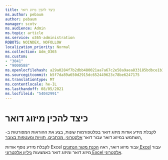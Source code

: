 ```yaml
---
title: כיצד להכין מיזוג דואר
ms.author: pebaum
author: pebaum
manager: scotv
ms.audience: Admin
ms.topic: article
ms.service: o365-administration
ROBOTS: NOINDEX, NOFOLLOW
localization_priority: Normal
ms.collection: Adm_O365
ms.custom:
- "3041"
- "9000588"
ms.openlocfilehash: a29a0284f7b2dbb480021aa7a67c2e58a9aea833185bdbce1b1c1c05e554f222
ms.sourcegitcommit: b5f7da89a650d2915dc652449623c78be6247175
ms.translationtype: MT
ms.contentlocale: he-IL
ms.lasthandoff: 08/05/2021
ms.locfileid: "54042991"
---
```

# <a name="how-to-prepare-a-mail-merge"></a>כיצד להכין מיזוג דואר

לקבלת מידע אודות מיזוג דואר בפלטפורמות שונות, בצע את ההוראות המפורטות ב- השתמש במיזוג דואר עבור דואר [אלקטרוני, מכתבים, תוויות ומעטפות בצובר.](https://support.office.com/article/use-mail-merge-for-bulk-email-letters-labels-and-envelopes-f488ed5b-b849-4c11-9cff-932c49474705)
 
לקבלת מידע נוסף אודות Excel עבור מיזוג דואר, ראה [הכנת מקור הנתונים Excel](https://support.office.com/article/prepare-your-excel-data-source-for-a-word-mail-merge-2d802b6b-a3a3-43e5-bb76-2cac7c68673e) עבור מיזוג דואר ומיזוג דואר באמצעות [גיליון אלקטרוני Excel אלקטרוני](https://support.office.com/article/Mail-merge-using-an-Excel-spreadsheet-858c7d7f-5cc0-4ba1-9a7b-0a948fa3d7d3).
 